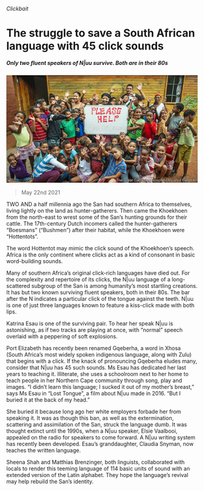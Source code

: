 ###### Clickbait

# The struggle to save a South African language with 45 click sounds 

##### Only two fluent speakers of N|uu survive. Both are in their 80s 

![image](images/20210522_MAP010_0.jpg) 

> May 22nd 2021 

TWO AND a half millennia ago the San had southern Africa to themselves, living lightly on the land as hunter-gatherers. Then came the Khoekhoen from the north-east to wrest some of the San’s hunting grounds for their cattle. The 17th-century Dutch incomers called the hunter-gatherers “Boesmans” (“Bushmen”) after their habitat, while the Khoekhoen were “Hottentots”.

The word Hottentot may mimic the click sound of the Khoekhoen’s speech. Africa is the only continent where clicks act as a kind of consonant in basic word-building sounds.


Many of southern Africa’s original click-rich languages have died out. For the complexity and repertoire of its clicks, the N|uu language of a long-scattered subgroup of the San is among humanity’s most startling creations. It has but two known surviving fluent speakers, both in their 80s. The bar after the N indicates a particular click of the tongue against the teeth. N|uu is one of just three languages known to feature a kiss-click made with both lips.

Katrina Esau is one of the surviving pair. To hear her speak N|uu is astonishing, as if two tracks are playing at once, with “normal” speech overlaid with a peppering of soft explosions.

Port Elizabeth has recently been renamed Gqeberha, a word in Xhosa (South Africa’s most widely spoken indigenous language, along with Zulu) that begins with a click. If the knack of pronouncing Gqeberha eludes many, consider that N|uu has 45 such sounds. Ms Esau has dedicated her last years to teaching it. Illiterate, she uses a schoolroom next to her home to teach people in her Northern Cape community through song, play and images. “I didn’t learn this language; I sucked it out of my mother’s breast,” says Ms Esau in “Lost Tongue”, a film about N|uu made in 2016. “But I buried it at the back of my head.”

She buried it because long ago her white employers forbade her from speaking it. It was as though this ban, as well as the extermination, scattering and assimilation of the San, struck the language dumb. It was thought extinct until the 1990s, when a N|uu speaker, Elsie Vaalbooi, appealed on the radio for speakers to come forward. A N|uu writing system has recently been developed. Esau’s granddaughter, Claudia Snyman, now teaches the written language.

Sheena Shah and Matthias Brenzinger, both linguists, collaborated with locals to render this teeming language of 114 basic units of sound with an extended version of the Latin alphabet. They hope the language’s revival may help rebuild the San’s identity.

